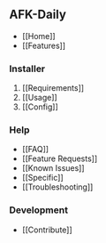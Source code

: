## AFK-Daily

- [[Home]]
- [[Features]]

### Installer

1. [[Requirements]]
2. [[Usage]]
3. [[Config]]

### Help

- [[FAQ]]
- [[Feature Requests]]
- [[Known Issues]]
- [[Specific]]
- [[Troubleshooting]]

### Development

- [[Contribute]]
